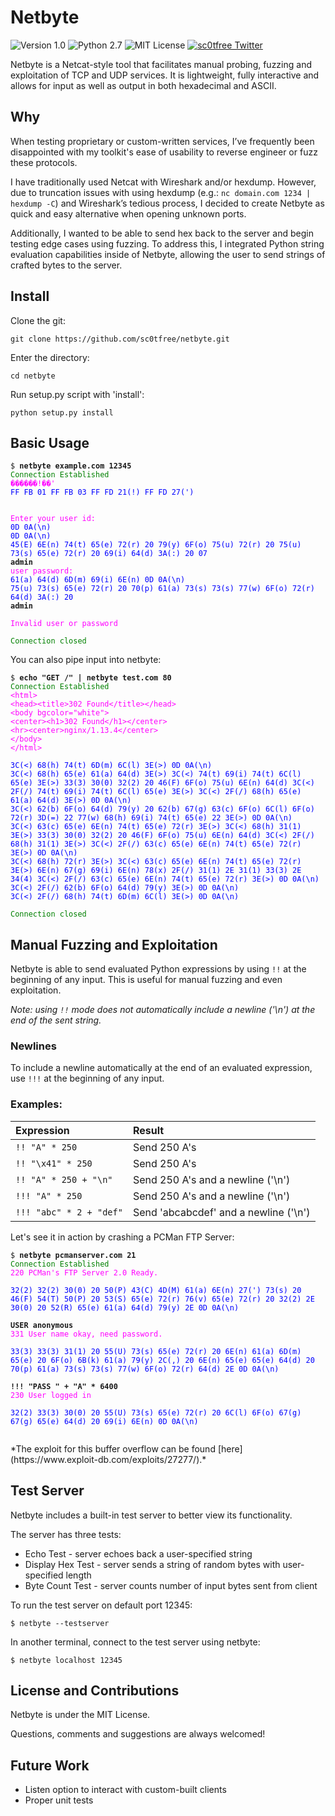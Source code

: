 # Netbyte

![Version 1.0](http://img.shields.io/badge/version-v1.0-orange.svg)
![Python 2.7](http://img.shields.io/badge/python-2.7-blue.svg)
![MIT License](http://img.shields.io/badge/license-MIT%20License-blue.svg)
[![sc0tfree Twitter](http://img.shields.io/twitter/url/http/shields.io.svg?style=social&label=Follow)](https://twitter.com/sc0tfree)

Netbyte is a Netcat-style tool that facilitates manual probing, fuzzing and exploitation of TCP and UDP services.
It is lightweight, fully interactive and allows for input as well as output in both hexadecimal and ASCII.

<style type="text/css">
.input {
	font-weight: bold;
}
.info {
	color: green;
}
.raw {
	color: magenta;
}
.hex {
	color: blue;
}
</style>

## Why

When testing proprietary or custom-written services, I’ve frequently been disappointed with my toolkit's 
ease of usability to reverse engineer or fuzz these protocols.

I have traditionally used Netcat with Wireshark and/or hexdump.
However, due to truncation issues with using hexdump (e.g.: `nc domain.com 1234 | hexdump -C`)
and Wireshark’s tedious process, I decided to create Netbyte as quick and easy alternative when opening unknown ports.

Additionally, I wanted to be able to send hex back to the server and begin testing edge cases using fuzzing.
To address this, I integrated Python string evaluation capabilities inside of Netbyte, allowing the user to send 
strings of crafted bytes to the server.

## Install

Clone the git:
```
git clone https://github.com/sc0tfree/netbyte.git
```
Enter the directory:
```
cd netbyte
```
Run setup.py script with 'install':
```
python setup.py install
```

## Basic Usage

<pre><code>$ <span class="input">netbyte example.com 12345</span>
<span class="info">Connection Established</span>
<span class="raw">������!��'</span>
<span class="hex">FF FB 01 FF FB 03 FF FD 21(!) FF FD 27(')</span>


<span class="raw">Enter your user id:</span>
<span class="hex">0D 0A(\n)
0D 0A(\n)
45(E) 6E(n) 74(t) 65(e) 72(r) 20 79(y) 6F(o) 75(u) 72(r) 20 75(u) 73(s) 65(e) 72(r) 20 69(i) 64(d) 3A(:) 20 07</span>
<span class="input">admin</span>
<span class="raw">user password:</span>
<span class="hex">61(a) 64(d) 6D(m) 69(i) 6E(n) 0D 0A(\n)
75(u) 73(s) 65(e) 72(r) 20 70(p) 61(a) 73(s) 73(s) 77(w) 6F(o) 72(r) 64(d) 3A(:) 20</span>
<span class="input">admin</span>

<span class="raw">Invalid user or password</span>

<span class="info">Connection closed</span>
</code></pre>

You can also pipe input into netbyte:

<pre><code>$ <span class="input">echo &quot;GET /&quot; | netbyte test.com 80</span>
<span class="info">Connection Established</span>
<span class="raw">&lt;html&gt;
&lt;head&gt;&lt;title&gt;302 Found&lt;/title&gt;&lt;/head&gt;
&lt;body bgcolor=&quot;white&quot;&gt;
&lt;center&gt;&lt;h1&gt;302 Found&lt;/h1&gt;&lt;/center&gt;
&lt;hr&gt;&lt;center&gt;nginx/1.13.4&lt;/center&gt;
&lt;/body&gt;
&lt;/html&gt;</span>

<span class="hex">3C(&lt;) 68(h) 74(t) 6D(m) 6C(l) 3E(&gt;) 0D 0A(\n)
3C(&lt;) 68(h) 65(e) 61(a) 64(d) 3E(&gt;) 3C(&lt;) 74(t) 69(i) 74(t) 6C(l) 65(e) 3E(&gt;) 33(3) 30(0) 32(2) 20 46(F) 6F(o) 75(u) 6E(n) 64(d) 3C(&lt;) 2F(/) 74(t) 69(i) 74(t) 6C(l) 65(e) 3E(&gt;) 3C(&lt;) 2F(/) 68(h) 65(e) 61(a) 64(d) 3E(&gt;) 0D 0A(\n)
3C(&lt;) 62(b) 6F(o) 64(d) 79(y) 20 62(b) 67(g) 63(c) 6F(o) 6C(l) 6F(o) 72(r) 3D(=) 22 77(w) 68(h) 69(i) 74(t) 65(e) 22 3E(&gt;) 0D 0A(\n)
3C(&lt;) 63(c) 65(e) 6E(n) 74(t) 65(e) 72(r) 3E(&gt;) 3C(&lt;) 68(h) 31(1) 3E(&gt;) 33(3) 30(0) 32(2) 20 46(F) 6F(o) 75(u) 6E(n) 64(d) 3C(&lt;) 2F(/) 68(h) 31(1) 3E(&gt;) 3C(&lt;) 2F(/) 63(c) 65(e) 6E(n) 74(t) 65(e) 72(r) 3E(&gt;) 0D 0A(\n)
3C(&lt;) 68(h) 72(r) 3E(&gt;) 3C(&lt;) 63(c) 65(e) 6E(n) 74(t) 65(e) 72(r) 3E(&gt;) 6E(n) 67(g) 69(i) 6E(n) 78(x) 2F(/) 31(1) 2E 31(1) 33(3) 2E 34(4) 3C(&lt;) 2F(/) 63(c) 65(e) 6E(n) 74(t) 65(e) 72(r) 3E(&gt;) 0D 0A(\n)
3C(&lt;) 2F(/) 62(b) 6F(o) 64(d) 79(y) 3E(&gt;) 0D 0A(\n)
3C(&lt;) 2F(/) 68(h) 74(t) 6D(m) 6C(l) 3E(&gt;) 0D 0A(\n)</span>

<span class="info">Connection closed</span>
</code></pre>

## Manual Fuzzing and Exploitation

Netbyte is able to send evaluated Python expressions by using `!!` at the beginning of any input. This is useful for manual fuzzing and even exploitation.

*Note: using `!!` mode does not automatically include a newline ('\n') at the end of the sent string.*

### Newlines

To include a newline automatically at the end of an evaluated expression, use `!!!` at the beginning of any input.

### Examples:
| Expression                | Result                                |
|:--------------------------|:--------------------------------------|
| `!! "A" * 250`            | Send 250 A's                          |
| `!! "\x41" * 250`         | Send 250 A's                          |
| `!! "A" * 250 + "\n"`     | Send 250 A's and a newline ('\n')     |
| `!!! "A" * 250`           | Send 250 A's and a newline ('\n')     |
| `!!! "abc" * 2 + "def"`   | Send 'abcabcdef' and a newline ('\n') |


Let's see it in action by crashing a PCMan FTP Server:

<pre><code>$ <span class="input">netbyte pcmanserver.com 21</span>
<span class="info">Connection Established</span>
<span class="raw">220 PCMan's FTP Server 2.0 Ready.</span>

<span class="hex">32(2) 32(2) 30(0) 20 50(P) 43(C) 4D(M) 61(a) 6E(n) 27(') 73(s) 20 46(F) 54(T) 50(P) 20 53(S) 65(e) 72(r) 76(v) 65(e) 72(r) 20 32(2) 2E 30(0) 20 52(R) 65(e) 61(a) 64(d) 79(y) 2E 0D 0A(\n)</span>

<span class="input">USER anonymous</span>
<span class="raw">331 User name okay, need password.</span>

<span class="hex">33(3) 33(3) 31(1) 20 55(U) 73(s) 65(e) 72(r) 20 6E(n) 61(a) 6D(m) 65(e) 20 6F(o) 6B(k) 61(a) 79(y) 2C(,) 20 6E(n) 65(e) 65(e) 64(d) 20 70(p) 61(a) 73(s) 73(s) 77(w) 6F(o) 72(r) 64(d) 2E 0D 0A(\n)</span>

<span class="input">!!! &quot;PASS &quot; + &quot;A&quot; * 6400</span>
<span class="raw">230 User logged in</span>

<span class="hex">32(2) 33(3) 30(0) 20 55(U) 73(s) 65(e) 72(r) 20 6C(l) 6F(o) 67(g) 67(g) 65(e) 64(d) 20 69(i) 6E(n) 0D 0A(\n)</span>

</code></pre>

</body></html>
*The exploit for this buffer overflow can be found [here](https://www.exploit-db.com/exploits/27277/).*

## Test Server

Netbyte includes a built-in test server to better view its functionality.

The server has three tests:

* Echo Test - server echoes back a user-specified string
* Display Hex Test - server sends a string of random bytes with user-specified length
* Byte Count Test - server counts number of input bytes sent from client

To run the test server on default port 12345:
```
$ netbyte --testserver
```
In another terminal, connect to the test server using netbyte:
```
$ netbyte localhost 12345
```

## License and Contributions

Netbyte is under the MIT License.

Questions, comments and suggestions are always welcomed!

## Future Work

* Listen option to interact with custom-built clients
* Proper unit tests
